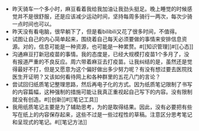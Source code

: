 - 昨天骑车一个多小时，麻豆看着我给我加油让我劲头挺足。晚上睡觉的时候感觉并不是很舒服，还是应该减少运动时间，坚持每周多骑行一两次，每次少骑一点时间也可以。
- 昨天没有看电脑，很早躺下了，但是看bilibili又花了很多时间，不值得。
- 试图让自己的内心简单起来，围绕着自己每天必须要做的事情来安排信息资源。对的，信息可能是一种资源，也可能是一种累赘。#[[知识管理]]#[[心态]]
- 沟通麻豆打新冠疫苗的事情。我的态度是，已经大规模打疫苗1个多月了，没有报道严重的不良反应。周六带着麻豆去打疫苗。让我纠结的是，虽然还是觉得最好不打，但是又愿意为这个偏好做出多少努力呢？有没有想过要去医院找医生开证明？又该如何看待网上和各种群里的五花八门的言论？
- 尝试回归纸质笔记整理思路，然后再电子化的方式。因为纸质笔记限制了书写的内容篇幅，这种强制的措施可能让我真正重视起自己写下的内容。没有限制就没有创造。#[[创新]]#[[笔记工具]]
- 我用纸质笔记主要是为了辅助思考，为的是取得结果。因此，没有必要把有些写在纸上的内容保存起来，这些不过是一些过程性的草稿。注意区分思考笔记和呈现式的笔记。#[[笔记方法]]
